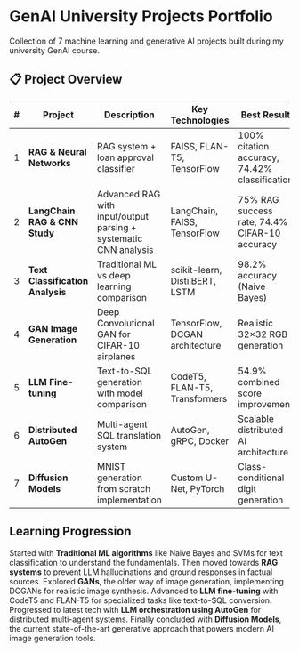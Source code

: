 # GenAI University Projects Portfolio

Collection of 7 machine learning and generative AI projects built during my university GenAI course.

## 📋 Project Overview

| # | Project | Description | Key Technologies | Best Result | Repository |
|---|---------|-------------|------------------|-------------|------------|
| 1 | **RAG & Neural Networks** | RAG system + loan approval classifier | FAISS, FLAN-T5, TensorFlow | 100% citation accuracy, 74.42% classification | [Link](https://github.com/yourusername/rag-neural-network) |
| 2 | **LangChain RAG & CNN Study** | Advanced RAG with input/output parsing + systematic CNN analysis | LangChain, FAISS, TensorFlow | 75% RAG success rate, 74.4% CIFAR-10 accuracy | [Link](https://github.com/nairashwin9297/GenAI_NLP_Document_Classification) |
| 3 | **Text Classification Analysis** | Traditional ML vs deep learning comparison | scikit-learn, DistilBERT, LSTM | 98.2% accuracy (Naive Bayes) | [Link](https://github.com/nairashwin9297/GenAI_NLP_Document_Classification) |
| 4 | **GAN Image Generation** | Deep Convolutional GAN for CIFAR-10 airplanes | TensorFlow, DCGAN architecture | Realistic 32×32 RGB generation | [Link](https://github.com/nairashwin9297/GenAI_GAN) |
| 5 | **LLM Fine-tuning** | Text-to-SQL generation with model comparison | CodeT5, FLAN-T5, Transformers | 54.9% combined score improvement | [Link](https://github.com/nairashwin9297/GenAI_LLM_FineTuning) |
| 6 | **Distributed AutoGen** | Multi-agent SQL translation system | AutoGen, gRPC, Docker | Scalable distributed AI architecture | [Link](https://github.com/nairashwin9297/GenAI_Agentic-AI) |
| 7 | **Diffusion Models** | MNIST generation from scratch implementation | Custom U-Net, PyTorch | Class-conditional digit generation | [Link](https://github.com/nairashwin9297/GenAI_Diffusion-Model) |

## Learning Progression

Started with **Traditional ML algorithms** like Naive Bayes and SVMs for text classification to understand the fundamentals. Then moved towards **RAG systems** to prevent LLM hallucinations and ground responses in factual sources. Explored **GANs**, the older way of image generation, implementing DCGANs for realistic image synthesis. Advanced to **LLM fine-tuning** with CodeT5 and FLAN-T5 for specialized tasks like text-to-SQL conversion. Progressed to latest tech with **LLM orchestration using AutoGen** for distributed multi-agent systems. Finally concluded with **Diffusion Models**, the current state-of-the-art generative approach that powers modern AI image generation tools.
